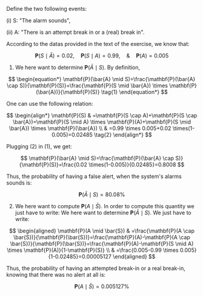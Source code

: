 Define the two following events:

(i) S: "The alarm sounds",

(ii) A: "There is an attempt break in or a (real) break in".

According to the datas provided in the text of the exercise, we know that:

$$
\mathbf{P}(S \mid \bar{A})=0.02, \quad \mathbf{P}(S \mid A)=0.99, \quad \& \quad \mathbf{P}(A)=0.005
$$

1. We here want to determine $\mathbf{P}(\bar{A} \mid S)$. By definition,

$$
\begin{equation*}
\mathbf{P}(\bar{A} \mid S)=\frac{\mathbf{P}(\bar{A} \cap S)}{\mathbf{P}(S)}=\frac{\mathbf{P}(S \mid \bar{A}) \times \mathbf{P}(\bar{A})}{\mathbf{P}(S)} \tag{1}
\end{equation*}
$$

One can use the following relation:

$$
\begin{align*}
\mathbf{P}(S) & =\mathbf{P}(S \cap A)+\mathbf{P}(S \cap \bar{A})=\mathbf{P}(S \mid A) \times \mathbf{P}(A)+\mathbf{P}(S \mid \bar{A}) \times \mathbf{P}(\bar{A}) \\
& =0.99 \times 0.005+0.02 \times(1-0.005)=0.02485 \tag{2}
\end{align*}
$$

Plugging (2) in (1), we get:

$$
\mathbf{P}(\bar{A} \mid S)=\frac{\mathbf{P}(\bar{A} \cap S)}{\mathbf{P}(S)}=\frac{0.02 \times(1-0.005)}{0.02485}=0.8008
$$

Thus, the probability of having a false alert, when the system's alarms sounds is:

$$
\mathbf{P}(\bar{A} \mid S)=80.08 \%
$$

2. We here want to compute $\mathbf{P}(A \mid \bar{S})$. In order to compute this quantity we just have to write: We here want to determine $\mathbf{P}(\bar{A} \mid S)$. We just have to write:

$$
\begin{aligned}
\mathbf{P}(A \mid \bar{S}) & =\frac{\mathbf{P}(A \cap \bar{S})}{\mathbf{P}(\bar{S})}=\frac{\mathbf{P}(A)-\mathbf{P}(A \cap \bar{S})}{\mathbf{P}(\bar{S})}=\frac{\mathbf{P}(A)-\mathbf{P}(S \mid A) \times \mathbf{P}(A)}{1-\mathbf{P}(S)} \\
& =\frac{0.005-0.99 \times 0.005}{1-0.02485}=0.00005127
\end{aligned}
$$

Thus, the probability of having an attempted break-in or a real break-in, knowing that there was no alert at all is:

$$
\mathbf{P}(A \mid \bar{S})=0.005127 \%
$$
